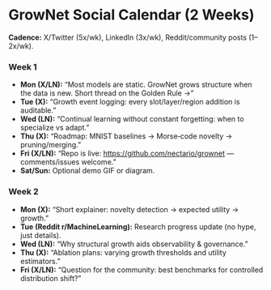 # GrowNet Social Calendar (2 Weeks)

**Cadence:** X/Twitter (5x/wk), LinkedIn (3x/wk), Reddit/community posts (1–2x/wk).

### Week 1
- **Mon (X/LN):** “Most models are static. GrowNet grows structure when the data is new. Short thread on the Golden Rule →”
- **Tue (X):** “Growth event logging: every slot/layer/region addition is auditable.”
- **Wed (LN):** “Continual learning without constant forgetting: when to specialize vs adapt.”
- **Thu (X):** “Roadmap: MNIST baselines → Morse‑code novelty → pruning/merging.”
- **Fri (X/LN):** “Repo is live: https://github.com/nectario/grownet — comments/issues welcome.”
- **Sat/Sun:** Optional demo GIF or diagram.

### Week 2
- **Mon (X):** “Short explainer: novelty detection → expected utility → growth.”
- **Tue (Reddit r/MachineLearning):** Research progress update (no hype, just details).
- **Wed (LN):** “Why structural growth aids observability & governance.”
- **Thu (X):** “Ablation plans: varying growth thresholds and utility estimators.”
- **Fri (X/LN):** “Question for the community: best benchmarks for controlled distribution shift?”
